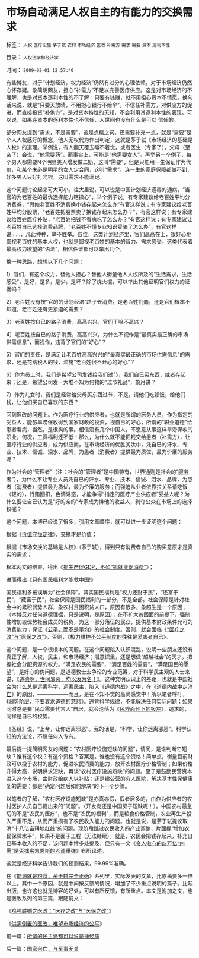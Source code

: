 # 市场自动满足人权自主的有能力的交换需求

标签： `人权` `医疗设施` `茅于轼` `农村` `市场经济` `医改` `补需方` `需求` `需要` `资本` `逐利本性` 

目录： `人权法学和经济学`

时间： `2009-02-01 12:57:40`

有些博友，对于“计划经济，权力经济”仍然有过分的心理依赖，对于市场经济仍然心怀存疑。象简明网友，担心“补需方”不足以完善医疗供应。这是对市场经济的不理解，也是对资本逐利本性的不了解：只要有钱赚，就不用担心资本不情愿。换句话来说，就是“只要天放晴，不用担心银行不给伞”。不信任补需方，对供应方的促进，而直接投资“补供方”，是对资本特性的无知，不会利用其逐利本性的表现。可以说，如果连资本的逐利本性也不信任，人世间也没有什么是可以 信任的。

部分网友提到“需求，不是需要”，这是点精之词。还需要补充一点，就是“需要”是个人人权感好的概念，他人无权代为作出判定，这就是茅于轼《市场经济的基础是人权》的道理。举例说，有人翻天覆去睡不着觉，或者医生（专家了），父母（至亲了）会说，“他需要药”，而事实上，可能是“他需要女人”。再举另一个例子，每个男人都需要N个明星美人增发做二奶，这叫“需要”，但是只能用一生保证作为代价，和某个未必是明星的女人定合同，这叫“需求”。连一生的家庭保障都做不到，好多男人只好打光棍，这叫需求不能满足。

这个问题讨论起来可大可小。往大里说，可以说是中国计划经济遗毒的通病，“当官的为老百姓的最优选择能力瞎操心”，举个例子说，有专家建议给老百姓平均分消费券，“假如老百姓不消费换小钱存起来怎么办”有官这样说；有专家建议给老百姓平均分股票，“老百姓把股票卖了换钱存起来怎么办？”，有官这样说；有专家建议给百姓医疗补贴，“老百姓把钱不看病吃了怎么办？”有官这样说；有专家建议让老百姓自已选择消费品牌，“老百姓不懂专业知识受骗了怎么办”，有官这样说……，凡此种种，举不胜举。各位，这类计划经济里，官们高高在上，很好心地鄙视老百姓的基本人权，也就是鄙视老百姓的基本的智力、需求感受，这类代表着最高权力欲望的“语法”，相信任谁都可以举出几个。

换一种思路，想想以下几个问题：

1）官们，有这个权力，替他人担心？替他人衡量他人人权所及的“生活需求，生活感受”，是好，是多，是少，是坏？除了烧火棍，可以举出其他证明官们权力的证据吗？

2）老百姓没有按“官的的计划经济”路子去消费，是老百姓们蠢，还是官们根本不知道，老百姓还有更紧迫的需要？

3）老百姓按自已的路子消费，高高兴兴，官们干嘛不高兴？

4）老百姓按自已的路子消费，高高兴兴，为什么不视作是“最真实最正确的市场供需信息”，而视作，违背了官们的“好心”？

5）官们的责任，是满足让老百姓高高兴兴的“最真实最正确的市场供需信息”的需求，还是花纳税人的钱，滥施“老百姓很不开心的好心”？

6）作为员工时，我们是希望公司发钱给我们过节，我们自已买东西，或者存起来；还是，希望公司发一大堆不知为何物的“过节礼品”，象月饼？

7）作为儿女时，我们是经常给父母买东西过节，不是，请他们吃顿饭，给他们钱，让他们买自已喜欢的东西？

回到医改的问题上。作为医疗行业的供应者，也就是所谓的医务人员，作为指定的受益人，能够旱涝保收得到国家财政的投资，视自已的好心，所谓的“职业道德”给患者看病，当然，是很爽的事。相信没有几个中国人，不愿意从事这样旱涝保收的职业，何况，工资福利还不低！那么，为什么就不能把钱交给患者（补需方），让医疗行业的供应者，成为供应商，在市场经济的优胜劣汰中，凭自已的汗水、专业、技术、信诚、泪水、品牌，为患者（消费者）提供最为质优，最为价廉的服务呢？

作为社会的“管理者”（注：社会的“管理者”是中国特有，世界通则是社会的“服务者”），为什么不让专业人员凭自已的汗水、专业、技术、信诚、泪水、品牌，为患者（消费者）提供最为质优，最为价廉的服务；而强迫从业者依靠拉关系请吃饭（轻的），行贿回扣，色情诱惑，才能争得“指定的医疗产业供应者”受益人呢？为什么要让自已认为是“好的亲的”专家成为排他的收益人，剥夺公众在市场上的选择权呢？

这个问题，本博已经说了很多，引用文章顺序，就可以进一步证明这个问题：

根据《[价值守恒定律](../../../2008/7/6/什么是社会生产的价值？什么是GDP？.md)》，交换才是价值；

根据《市场交换的基础是人权》（茅于轼），得到只有消费者自已的购买意原才是真实的需求；

根本两文的结果，得出《[抓生产促GDP，不如“抓就业促消费”](../../../2008/7/6/什么是社会生产的价值？什么是GDP？.md)》；

进而得出《[只有国民福利才能救中国!](../../../2008/7/12/价值守恒定律：只有市场经济才能救中国!.md)》

国民福利多被误解为“社会保障”。其实国民福利是“权力还财于民”，“还富于民”，“藏富于民”，社会保障是国民福利的一部分，不是全部。社会保障是针对社会中的累积弱势人群，象农村贫困积贫人口，原因有很多，象超生是一个原因；（本博反对任何道德理据，只是说明，是原因）；在不扩大贫困面的前提下，强制性增加较优势社会成员的税负，为这一部分落伍的民众，提供基本财政条件允可的消费能力；保证《[公平，而不是平均](../../../2009/1/29/平均主义、社会公平和效率，及社会利益博羿.md)》的社会制度。否则，就会面临《[“医疗之改”与“医保之改”](../../../2009/1/27/荒唐的医疗公共产品说：“医疗之改”与“医保之改”.md)》，否则，《[极力维护不公平制度的往往是爱害者自已](../../../2008/10/16/极力维护不公平制度的是受害者自已.md)》。

这个问题，是一个很根本的问题。在这个问题陷入认识混乱，说明一些朋友还没有真正了解，人权，民主，和市场经济；潜意识里，还是想做“超越社会”的天才，把握社会分配资源的权力。“满足农民的需要”，“满足百姓的需要”，“满足国民的愿望”，是好心的伪问题，是道德教士去争论的专业范筹，对于科学民主观的人士来说，《[道德啊，世间邪恶，均以汝为名！](../../../2008/6/3/道德啊，世间邪恶，均以汝为名！.md)》。这种文明认识上的差距，也就是中国社会为什么总是远离科学，远离民主，陷入《[道德内战](../../../2009/1/28/笑谈中国道德口水仗之左中右派.md)》之中，在《[道德内战中走消亡](../../../2008/7/30/道德治国，走在内战消亡的路上.md)》的原因，——————而且，是在不知不觉的高尚感觉中！所以笔者呼吁，《[弱势阶层，不要哀求道德的慈悲](../../../2009/1/24/弱势阶层，不要哀求道德的慈悲.md)》。违背科学规律，不能解决任何实际问题；如果同时总是要“民众需要代言人”自居，就会沦落为《[民粹面纱下的极左](http://blog.sina.com.cn/s/blog_5563a64d0100aqn9.html)》，追求的，同样是自已的权势。

《圣经》说，“上帝，让你远离邪恶”。我的话是，“科学，让你远离邪恶”。科学认知的方法论，不属任何人专有。

最后提一提简明网友的问题：“农村医疗设施短缺的问题”，请问，是谁判断它短缺？谁有这个权？有这个资格？答案是。谁也没有这个资格！简单点，衡量目前财政可以投于农村的能力，促进农民消费的能力，放开农村医疗价格管制；如果价格升得太高，说明供求短缺，再谈“农村医疗设施短缺”的问题。至于是鼓励民营资本进入这个市场，由财政给病人以补贴；还是建公营的穷人医院，解决基本性保健康复的需要；都是“确定问题后如何解决”的下一个步骤。

以笔者的了解，“农村医疗设施短缺“是亦真亦假，假者居多的，由作为供应者的农村医护人员自已提出来的“问题”。（开发商还是中国房子短缺呢！）。中国农村最急切的不是“农民的医疗”，也不是“农民的福利”，而是粮食价格管制，农业再生产投入严重不足，从而严重损害了农民收入能力的问题。也就是说，是茅于轼提议取消“十八亿亩耕地红线”的问题。现阶段跳过农民收入的产业调整，片面提“增加农民保障水平”，如果不是面子工程（无法继续），就是，农民会把钱存起来，补充自已基本收入的不足，该问题本博多处提及，但只有一文《[令人揪心的四万亿“内需”是否拙劣凯恩斯的老调重弹](../../../2008/11/10/行政命令拉动不了内需，凯恩斯主义的老调重弹.md)》有所论述。

这就是经济科学告诉我们的预测结果，99.99%准确。

在《[能源就是粮食，茅于轼完全正确](../../../2009/1/23/市场经济去特权化,市场是最强大的天然的平准工具.md)》系列里，实际发表的文章，比原稿要多一倍以上。其中一个原因，就是中间按反馈的情况，增加了不少重点说明的篇子。比起出版，也许这也就是博客的好处，可以有所反馈，有所重点。本文是附加之文，也是医改系列的第三篇，跟随前文：

《[鸡鸭联婚之医改：“医疗之改”与“医保之改”](../../../2009/1/27/荒唐的医疗公共产品说：“医疗之改”与“医保之改”.md)》

《[供需倒置的医改，唯望市场经济的公平](../../../2009/1/31/供需倒置的医改，唯望市场经济的公平.md)》



前一篇：[所谓的民主派都可以说是神经病](../../../2009/1/31/所谓的民主派都可以说是神经病.md)

后一篇：[国家兴亡，与军事无关](../../../2009/2/1/国家兴亡，与军事无关.md)
